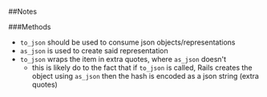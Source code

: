 ##Notes

###Methods

* `to_json` should be used to consume json objects/representations
* `as_json` is used to create said representation
* `to_json` wraps the item in extra quotes, where `as_json` doesn't
  * this is likely do to the fact that if `to_json` is called, Rails creates the 
  object using `as_json` then the hash is encoded as a json string (extra quotes)
